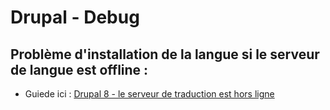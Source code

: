# Drupal - Debug

## Problème d'installation de la langue si le serveur de langue est offline :

- Guiede ici : [
Drupal 8 - le serveur de traduction est hors ligne](https://dzen.ru/media/internet_lab/drupal-8--the-translation-server-is-offline-5db9a75a8d5b5f00b1fe9904)